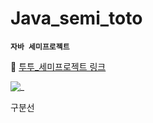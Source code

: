 # Java_semi_toto

**`자바 세미프로젝트`**


🔎 [투투_세미프로젝트 링크](https://www.notion.so/solveloper/Tour-Together-a0e77be0a1244959a9450dfb9bb1584e)


![_](https://user-images.githubusercontent.com/60641833/142145649-ce1fac51-f834-4c12-af76-aacf8be618ab.jpg)

구분선
